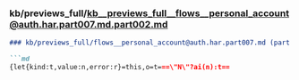 ### kb/previews_full/kb__previews_full__flows__personal_account@auth.har.part007.md.part002.md

```md
### kb/previews_full/flows__personal_account@auth.har.part007.md (part 002)

```md
{let{kind:t,value:n,error:r}=this,o=t===\"N\"?ai(n):t==
```

```

```
